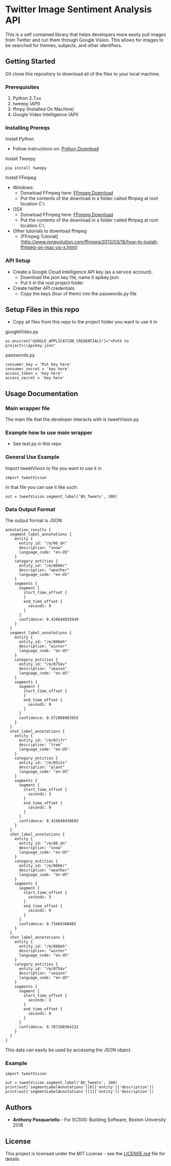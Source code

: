 # Twitter Image Sentiment Analysis API
This is a self contained library that helps developers more easily pull images from Twitter and run them through Google Vision. This allows for images to be searched for themes, subjects, and other identifiers.

## Getting Started
Git clone this repository to download all of the files to your local machine.

### Prerequisites
1. Python 2.7.xx
1. tweepy (API)
1. ffmpy (Installed On Machine)
1. Google Video Intelligence (API)

### Installing Prereqs

Install Python
- Follow instructions on: [Python Download](https://www.python.org/downloads)

Install Tweepy
```
pip install tweepy
```

Install FFmpeg
- Windows:
  - Donwload FFmpeg here: [FFmpeg Download](https://www.ffmpeg.org/download.html#build-windows)
  - Put the contents of the download in a folder called ffmpeg at root location C:\
- OSX
  - Donwload FFmpeg here: [FFmpeg Download](https://www.ffmpeg.org/download.html#build-mac)
  - Put the contents of the download in a folder called ffmpeg at root location C:\
- Other tutorials to download ffmpeg
  - [FFmpeg Tutorial] (http://www.renevolution.com/ffmpeg/2013/03/16/how-to-install-ffmpeg-on-mac-os-x.html)

### API Setup
- Create a Google Cloud Intelligence API key (as a service account). 
  - Download the json key file, name it apikey.json
  - Put it in the root project folder
- Create twitter API credentials
  - Copy the keys (four of them) into the passwords.py file

## Setup Files in this repo 
- Copy all files from this repo to the project folder you want to use it in

googleVideo.py
```
os.environ["GOOGLE_APPLICATION_CREDENTIALS"]="<Path to project>\\apikey.json"
```
passwords.py
```
consumer_key = 'Put key here'
consumer_secret = 'key here'
access_token = 'key here'
access_secret = 'key here'
```

## Usage Documentation

### Main wrapper file
The main file that the developer interacts with is tweetVision.py

### Example how to use main wrapper
- See test.py in this repo

### General Use Example
Import tweetVision to file you want to use it in
```
import tweetVision
```

In that file you can use it like such:
```
out = tweetVision.segment_label('BU_Tweets', 100)
```

### Data Output Format
The output format is JSON:
```
annotation_results {
  segment_label_annotations {
    entity {
      entity_id: "/m/06_dn"
      description: "snow"
      language_code: "en-US"
    }
    category_entities {
      entity_id: "/m/0866r"
      description: "weather"
      language_code: "en-US"
    }
    segments {
      segment {
        start_time_offset {
        }
        end_time_offset {
          seconds: 9
        }
      }
      confidence: 0.428644835949
    }
  }
  segment_label_annotations {
    entity {
      entity_id: "/m/086mh"
      description: "winter"
      language_code: "en-US"
    }
    category_entities {
      entity_id: "/m/0754v"
      description: "season"
      language_code: "en-US"
    }
    segments {
      segment {
        start_time_offset {
        }
        end_time_offset {
          seconds: 9
        }
      }
      confidence: 0.572898983955
    }
  }
  shot_label_annotations {
    entity {
      entity_id: "/m/07j7r"
      description: "tree"
      language_code: "en-US"
    }
    category_entities {
      entity_id: "/m/05s2s"
      description: "plant"
      language_code: "en-US"
    }
    segments {
      segment {
        start_time_offset {
          seconds: 3
        }
        end_time_offset {
          seconds: 9
        }
      }
      confidence: 0.419648438692
    }
  }
  shot_label_annotations {
    entity {
      entity_id: "/m/06_dn"
      description: "snow"
      language_code: "en-US"
    }
    category_entities {
      entity_id: "/m/0866r"
      description: "weather"
      language_code: "en-US"
    }
    segments {
      segment {
        start_time_offset {
          seconds: 3
        }
        end_time_offset {
          seconds: 9
        }
      }
      confidence: 0.73469388485
    }
  }
  shot_label_annotations {
    entity {
      entity_id: "/m/086mh"
      description: "winter"
      language_code: "en-US"
    }
    category_entities {
      entity_id: "/m/0754v"
      description: "season"
      language_code: "en-US"
    }
    segments {
      segment {
        start_time_offset {
          seconds: 3
        }
        end_time_offset {
          seconds: 9
        }
      }
      confidence: 0.787180364132
    }
  }
}
```

This data can easily be used by accessing the JSON object.

### Example
```
import tweetVision

out = tweetVision.segment_label('BU_Tweets', 100)
print(out['segmentLabelAnnotations'][0]['entity']['description'])
print(out['segmentLabelAnnotations'][1]['entity']['description'])
```

## Authors

* **Anthony Pasquariello** - For EC500: Building Software, Boston University 2018


## License

This project is licensed under the MIT License - see the [LICENSE.md](https://github.com/antpas/EC500C1/blob/master/LICENSE) file for details
